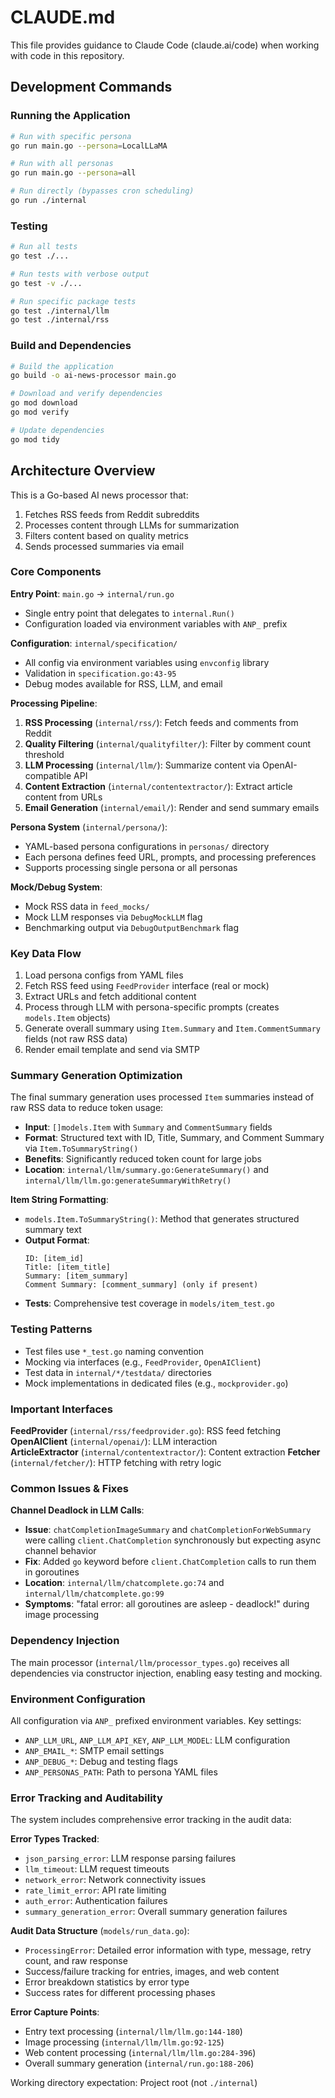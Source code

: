 # CLAUDE.md

This file provides guidance to Claude Code (claude.ai/code) when working with code in this repository.

## Development Commands

### Running the Application
```bash
# Run with specific persona
go run main.go --persona=LocalLLaMA

# Run with all personas  
go run main.go --persona=all

# Run directly (bypasses cron scheduling)
go run ./internal
```

### Testing
```bash
# Run all tests
go test ./...

# Run tests with verbose output
go test -v ./...

# Run specific package tests
go test ./internal/llm
go test ./internal/rss
```

### Build and Dependencies
```bash
# Build the application
go build -o ai-news-processor main.go

# Download and verify dependencies
go mod download
go mod verify

# Update dependencies
go mod tidy
```

## Architecture Overview

This is a Go-based AI news processor that:
1. Fetches RSS feeds from Reddit subreddits
2. Processes content through LLMs for summarization
3. Filters content based on quality metrics
4. Sends processed summaries via email

### Core Components

**Entry Point**: `main.go` → `internal/run.go`
- Single entry point that delegates to `internal.Run()`
- Configuration loaded via environment variables with `ANP_` prefix

**Configuration**: `internal/specification/`
- All config via environment variables using `envconfig` library
- Validation in `specification.go:43-95`
- Debug modes available for RSS, LLM, and email

**Processing Pipeline**:
1. **RSS Processing** (`internal/rss/`): Fetch feeds and comments from Reddit
2. **Quality Filtering** (`internal/qualityfilter/`): Filter by comment count threshold  
3. **LLM Processing** (`internal/llm/`): Summarize content via OpenAI-compatible API
4. **Content Extraction** (`internal/contentextractor/`): Extract article content from URLs
5. **Email Generation** (`internal/email/`): Render and send summary emails

**Persona System** (`internal/persona/`):
- YAML-based persona configurations in `personas/` directory
- Each persona defines feed URL, prompts, and processing preferences
- Supports processing single persona or all personas

**Mock/Debug System**:
- Mock RSS data in `feed_mocks/` 
- Mock LLM responses via `DebugMockLLM` flag
- Benchmarking output via `DebugOutputBenchmark` flag

### Key Data Flow

1. Load persona configs from YAML files
2. Fetch RSS feed using `FeedProvider` interface (real or mock)
3. Extract URLs and fetch additional content
4. Process through LLM with persona-specific prompts (creates `models.Item` objects)
5. Generate overall summary using `Item.Summary` and `Item.CommentSummary` fields (not raw RSS data)
6. Render email template and send via SMTP

### Summary Generation Optimization

The final summary generation uses processed `Item` summaries instead of raw RSS data to reduce token usage:
- **Input**: `[]models.Item` with `Summary` and `CommentSummary` fields
- **Format**: Structured text with ID, Title, Summary, and Comment Summary via `Item.ToSummaryString()`
- **Benefits**: Significantly reduced token count for large jobs
- **Location**: `internal/llm/summary.go:GenerateSummary()` and `internal/llm/llm.go:generateSummaryWithRetry()`

**Item String Formatting**:
- `models.Item.ToSummaryString()`: Method that generates structured summary text
- **Output Format**: 
  ```
  ID: [item_id]
  Title: [item_title]
  Summary: [item_summary]
  Comment Summary: [comment_summary] (only if present)
  ```
- **Tests**: Comprehensive test coverage in `models/item_test.go`

### Testing Patterns

- Test files use `*_test.go` naming convention
- Mocking via interfaces (e.g., `FeedProvider`, `OpenAIClient`)
- Test data in `internal/*/testdata/` directories
- Mock implementations in dedicated files (e.g., `mockprovider.go`)

### Important Interfaces

**FeedProvider** (`internal/rss/feedprovider.go`): RSS feed fetching
**OpenAIClient** (`internal/openai/`): LLM interaction  
**ArticleExtractor** (`internal/contentextractor/`): Content extraction
**Fetcher** (`internal/fetcher/`): HTTP fetching with retry logic

### Common Issues & Fixes

**Channel Deadlock in LLM Calls**: 
- **Issue**: `chatCompletionImageSummary` and `chatCompletionForWebSummary` were calling `client.ChatCompletion` synchronously but expecting async channel behavior
- **Fix**: Added `go` keyword before `client.ChatCompletion` calls to run them in goroutines
- **Location**: `internal/llm/chatcomplete.go:74` and `internal/llm/chatcomplete.go:99`
- **Symptoms**: "fatal error: all goroutines are asleep - deadlock!" during image processing

### Dependency Injection

The main processor (`internal/llm/processor_types.go`) receives all dependencies via constructor injection, enabling easy testing and mocking.

### Environment Configuration

All configuration via `ANP_` prefixed environment variables. Key settings:
- `ANP_LLM_URL`, `ANP_LLM_API_KEY`, `ANP_LLM_MODEL`: LLM configuration
- `ANP_EMAIL_*`: SMTP email settings  
- `ANP_DEBUG_*`: Debug and testing flags
- `ANP_PERSONAS_PATH`: Path to persona YAML files

### Error Tracking and Auditability

The system includes comprehensive error tracking in the audit data:

**Error Types Tracked**:
- `json_parsing_error`: LLM response parsing failures
- `llm_timeout`: LLM request timeouts
- `network_error`: Network connectivity issues
- `rate_limit_error`: API rate limiting
- `auth_error`: Authentication failures
- `summary_generation_error`: Overall summary generation failures

**Audit Data Structure** (`models/run_data.go`):
- `ProcessingError`: Detailed error information with type, message, retry count, and raw response
- Success/failure tracking for entries, images, and web content
- Error breakdown statistics by error type
- Success rates for different processing phases

**Error Capture Points**:
- Entry text processing (`internal/llm/llm.go:144-180`)
- Image processing (`internal/llm/llm.go:92-125`) 
- Web content processing (`internal/llm/llm.go:284-396`)
- Overall summary generation (`internal/run.go:188-206`)

Working directory expectation: Project root (not `./internal`)